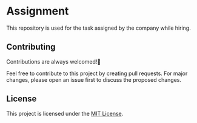 # Assignment
This repository is used for the task assigned by the company while hiring.

## Contributing

Contributions are always welcomed!🙏

Feel free to contribute to this project by creating pull requests. For major changes, please open an issue first to discuss the proposed changes.


## License

This project is licensed under the [MIT License](https://choosealicense.com/licenses/mit/).
